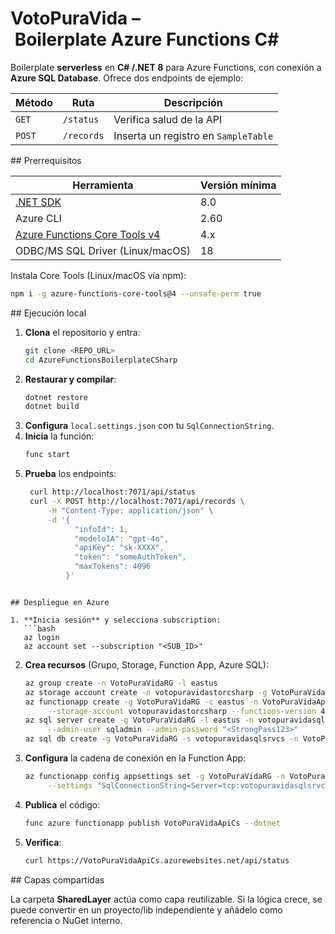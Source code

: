 # VotoPuraVida – Boilerplate Azure Functions C#

Boilerplate **serverless** en **C# /.NET 8** para Azure Functions, con conexión a **Azure SQL Database**. Ofrece dos endpoints de ejemplo:

| Método | Ruta        | Descripción                             |
|--------|-------------|-----------------------------------------|
| `GET`  | `/status`   | Verifica salud de la API                |
| `POST` | `/records`  | Inserta un registro en `SampleTable`    |


## Prerrequisitos

| Herramienta                              | Versión mínima |
|------------------------------------------|----------------|
| [.NET SDK](https://dotnet.microsoft.com/) | 8.0            |
| Azure CLI                                | 2.60           |
| [Azure Functions Core Tools v4](https://learn.microsoft.com/azure/azure-functions/functions-run-local) | 4.x |
| ODBC/MS SQL Driver (Linux/macOS)          | 18             |

Instala Core Tools (Linux/macOS vía npm):
```bash
npm i -g azure-functions-core-tools@4 --unsafe-perm true
```

## Ejecución local

1. **Clona** el repositorio y entra:
   ```bash
   git clone <REPO_URL>
   cd AzureFunctionsBoilerplateCSharp
   ```
2. **Restaurar y compilar**:
   ```bash
   dotnet restore
   dotnet build
   ```
3. **Configura** `local.settings.json` con tu `SqlConnectionString`.
4. **Inicia** la función:
   ```bash
   func start
   ```
5. **Prueba** los endpoints:
   ```bash
    curl http://localhost:7071/api/status
    curl -X POST http://localhost:7071/api/records \
        -H "Content-Type: application/json" \
        -d '{
              "infoId": 1,
              "modeloIA": "gpt-4o",
              "apiKey": "sk-XXXX",
              "token": "someAuthToken",
              "maxTokens": 4096
            }'
```

## Despliegue en Azure

1. **Inicia sesión** y selecciona subscription:
   ```bash
   az login
   az account set --subscription "<SUB_ID>"
   ```
2. **Crea recursos** (Grupo, Storage, Function App, Azure SQL):
   ```bash
   az group create -n VotoPuraVidaRG -l eastus
   az storage account create -n votopuravidastorcsharp -g VotoPuraVidaRG -l eastus --sku Standard_LRS
   az functionapp create -g VotoPuraVidaRG -c eastus -n VotoPuraVidaApiCs \
        --storage-account votopuravidastorcsharp --functions-version 4 --runtime dotnet-isolated --os-type Windows
   az sql server create -g VotoPuraVidaRG -l eastus -n votopuravidasqlsrvcs \
        --admin-user sqladmin --admin-password "<StrongPass123>"
   az sql db create -g VotoPuraVidaRG -s votopuravidasqlsrvcs -n VotoPuraVidaDB -e GeneralPurpose -f Gen5
   ```
3. **Configura** la cadena de conexión en la Function App:
   ```bash
   az functionapp config appsettings set -g VotoPuraVidaRG -n VotoPuraVidaApiCs \
        --settings "SqlConnectionString=Server=tcp:votopuravidasqlsrvcs.database.windows.net,1433;Database=VotoPV;Uid=sqladmin;Pwd=<StrongPass123>;Encrypt=true;TrustServerCertificate=false;Connection Timeout=30;"
   ```
4. **Publica** el código:
   ```bash
   func azure functionapp publish VotoPuraVidaApiCs --dotnet
   ```
5. **Verifica**:
   ```bash
   curl https://VotoPuraVidaApiCs.azurewebsites.net/api/status
   ```

## Capas compartidas

La carpeta **SharedLayer** actúa como capa reutilizable. Si la lógica crece, se puede convertir en un 
proyecto/lib independiente y añádelo como referencia o NuGet interno.

